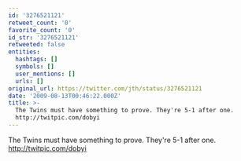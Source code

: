 ```yaml
---
id: '3276521121'
retweet_count: '0'
favorite_count: '0'
id_str: '3276521121'
retweeted: false
entities:
  hashtags: []
  symbols: []
  user_mentions: []
  urls: []
original_url: https://twitter.com/jth/status/3276521121
date: '2009-08-13T00:46:22.000Z'
title: >-
  The Twins must have something to prove. They're 5-1 after one. 
  http://twitpic.com/dobyi
---
```


The Twins must have something to prove. They're 5-1 after one.  http://twitpic.com/dobyi